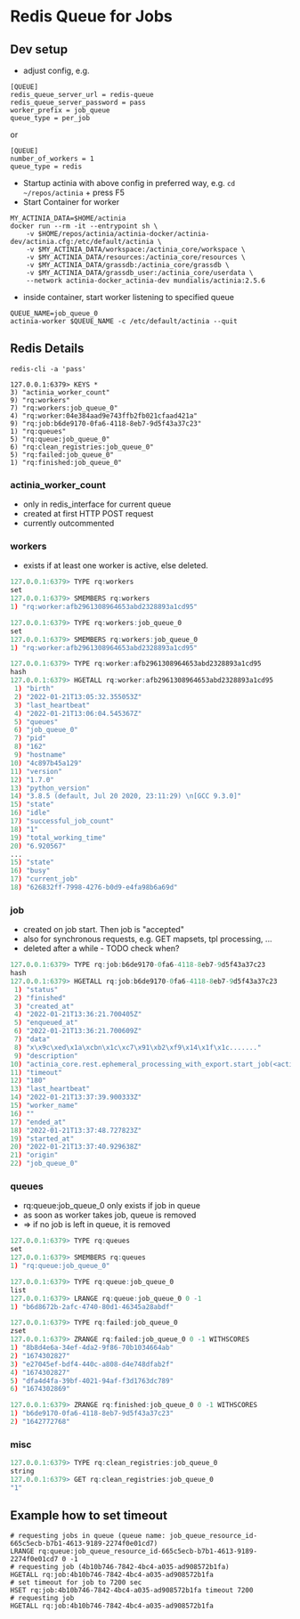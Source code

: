 # Redis Queue for Jobs

## Dev setup

- adjust config, e.g.

```
[QUEUE]
redis_queue_server_url = redis-queue
redis_queue_server_password = pass
worker_prefix = job_queue
queue_type = per_job
```

or

```
[QUEUE]
number_of_workers = 1
queue_type = redis
```

- Startup actinia with above config in preferred way, e.g.
  `cd ~/repos/actinia` + press F5
- Start Container for worker

```
MY_ACTINIA_DATA=$HOME/actinia
docker run --rm -it --entrypoint sh \
    -v $HOME/repos/actinia/actinia-docker/actinia-dev/actinia.cfg:/etc/default/actinia \
    -v $MY_ACTINIA_DATA/workspace:/actinia_core/workspace \
    -v $MY_ACTINIA_DATA/resources:/actinia_core/resources \
    -v $MY_ACTINIA_DATA/grassdb:/actinia_core/grassdb \
    -v $MY_ACTINIA_DATA/grassdb_user:/actinia_core/userdata \
    --network actinia-docker_actinia-dev mundialis/actinia:2.5.6
```

- inside container, start worker listening to specified queue

```
QUEUE_NAME=job_queue_0
actinia-worker $QUEUE_NAME -c /etc/default/actinia --quit
```

## Redis Details

```
redis-cli -a 'pass'

127.0.0.1:6379> KEYS *
3) "actinia_worker_count"
9) "rq:workers"
7) "rq:workers:job_queue_0"
4) "rq:worker:04e384aad9e743ffb2fb021cfaad421a"
9) "rq:job:b6de9170-0fa6-4118-8eb7-9d5f43a37c23"
1) "rq:queues"
5) "rq:queue:job_queue_0"
6) "rq:clean_registries:job_queue_0"
5) "rq:failed:job_queue_0"
1) "rq:finished:job_queue_0"
```

### actinia_worker_count

- only in redis_interface for current queue
- created at first HTTP POST request
- currently outcommented

### workers

- exists if at least one worker is active, else deleted.

```r
127.0.0.1:6379> TYPE rq:workers
set
127.0.0.1:6379> SMEMBERS rq:workers
1) "rq:worker:afb2961308964653abd2328893a1cd95"

127.0.0.1:6379> TYPE rq:workers:job_queue_0
set
127.0.0.1:6379> SMEMBERS rq:workers:job_queue_0
1) "rq:worker:afb2961308964653abd2328893a1cd95"

127.0.0.1:6379> TYPE rq:worker:afb2961308964653abd2328893a1cd95
hash
127.0.0.1:6379> HGETALL rq:worker:afb2961308964653abd2328893a1cd95
 1) "birth"
 2) "2022-01-21T13:05:32.355053Z"
 3) "last_heartbeat"
 4) "2022-01-21T13:06:04.545367Z"
 5) "queues"
 6) "job_queue_0"
 7) "pid"
 8) "162"
 9) "hostname"
10) "4c897b45a129"
11) "version"
12) "1.7.0"
13) "python_version"
14) "3.8.5 (default, Jul 20 2020, 23:11:29) \n[GCC 9.3.0]"
15) "state"
16) "idle"
17) "successful_job_count"
18) "1"
19) "total_working_time"
20) "6.920567"
...
15) "state"
16) "busy"
17) "current_job"
18) "626832ff-7998-4276-b0d9-e4fa98b6a69d"
```

### job

- created on job start. Then job is "accepted"
- also for synchronous requests, e.g. GET mapsets, tpl processing, ...
- deleted after a while - TODO check when?

```r
127.0.0.1:6379> TYPE rq:job:b6de9170-0fa6-4118-8eb7-9d5f43a37c23
hash
127.0.0.1:6379> HGETALL rq:job:b6de9170-0fa6-4118-8eb7-9d5f43a37c23
 1) "status"
 2) "finished"
 3) "created_at"
 4) "2022-01-21T13:36:21.700405Z"
 5) "enqueued_at"
 6) "2022-01-21T13:36:21.700609Z"
 7) "data"
 8) "x\x9c\xed\x1a\xcbn\x1c\xc7\x91\xb2\xf9\x14\x1f\x1c......."
 9) "description"
10) "actinia_core.rest.ephemeral_processing_with_export.start_job(<actinia_core.core.resource_data_container.ResourceDataContainer object at ...)"
11) "timeout"
12) "180"
13) "last_heartbeat"
14) "2022-01-21T13:37:39.900333Z"
15) "worker_name"
16) ""
17) "ended_at"
18) "2022-01-21T13:37:48.727823Z"
19) "started_at"
20) "2022-01-21T13:37:40.929638Z"
21) "origin"
22) "job_queue_0"
```

### queues

- rq:queue:job_queue_0 only exists if job in queue
- as soon as worker takes job, queue is removed
- => if no job is left in queue, it is removed

```r
127.0.0.1:6379> TYPE rq:queues
set
127.0.0.1:6379> SMEMBERS rq:queues
1) "rq:queue:job_queue_0"

127.0.0.1:6379> TYPE rq:queue:job_queue_0
list
127.0.0.1:6379> LRANGE rq:queue:job_queue_0 0 -1
1) "b6d8672b-2afc-4740-80d1-46345a28abdf"

127.0.0.1:6379> TYPE rq:failed:job_queue_0
zset
127.0.0.1:6379> ZRANGE rq:failed:job_queue_0 0 -1 WITHSCORES
1) "8b8d4e6a-34ef-4da2-9f86-70b1034664ab"
2) "1674302827"
3) "e27045ef-bdf4-440c-a808-d4e748dfab2f"
4) "1674302827"
5) "dfa4d4fa-39bf-4021-94af-f3d1763dc789"
6) "1674302869"

127.0.0.1:6379> ZRANGE rq:finished:job_queue_0 0 -1 WITHSCORES
1) "b6de9170-0fa6-4118-8eb7-9d5f43a37c23"
2) "1642772768"

```

### misc

```r
127.0.0.1:6379> TYPE rq:clean_registries:job_queue_0
string
127.0.0.1:6379> GET rq:clean_registries:job_queue_0
"1"
```

## Example how to set timeout

```
# requesting jobs in queue (queue name: job_queue_resource_id-665c5ecb-b7b1-4613-9189-2274f0e01cd7)
LRANGE rq:queue:job_queue_resource_id-665c5ecb-b7b1-4613-9189-2274f0e01cd7 0 -1
# requesting job (4b10b746-7842-4bc4-a035-ad908572b1fa)
HGETALL rq:job:4b10b746-7842-4bc4-a035-ad908572b1fa
# set timeout for job to 7200 sec
HSET rq:job:4b10b746-7842-4bc4-a035-ad908572b1fa timeout 7200
# requesting job
HGETALL rq:job:4b10b746-7842-4bc4-a035-ad908572b1fa
```
